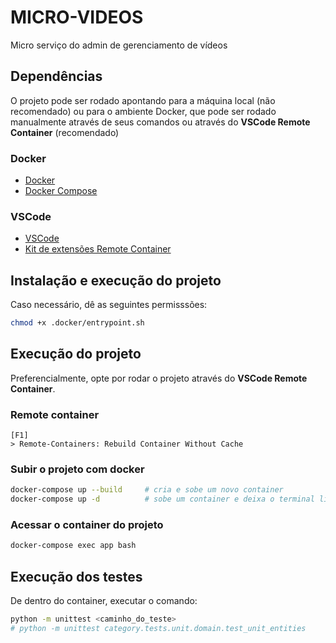 # MICRO-VIDEOS

Micro serviço do admin de gerenciamento de vídeos

## Dependências

O projeto pode ser rodado apontando para a máquina local (não recomendado) ou para o ambiente Docker, que pode ser rodado manualmente através de seus comandos ou através do **VSCode Remote Container** (recomendado)

### Docker

-   [Docker](https://docs.docker.com/)
-   [Docker Compose](https://docs.docker.com/compose/install/)

### VSCode

-   [VSCode](https://code.visualstudio.com/Download)
-   [Kit de extensões Remote Container](https://marketplace.visualstudio.com/items?itemName=ms-vscode-remote.vscode-remote-extensionpack)

## Instalação e execução do projeto

Caso necessário, dê as seguintes permisssões:

```bash
chmod +x .docker/entrypoint.sh
```

## Execução do projeto

Preferencialmente, opte por rodar o projeto através do **VSCode Remote Container**.

### Remote container

```vscode
[F1]
> Remote-Containers: Rebuild Container Without Cache
```

### Subir o projeto com docker

```bash
docker-compose up --build     # cria e sobe um novo container
docker-compose up -d          # sobe um container e deixa o terminal livre
```

### Acessar o container do projeto

```bash
docker-compose exec app bash
```

## Execução dos testes

De dentro do container, executar o comando:

```bash
python -m unittest <caminho_do_teste>
# python -m unittest category.tests.unit.domain.test_unit_entities
```
